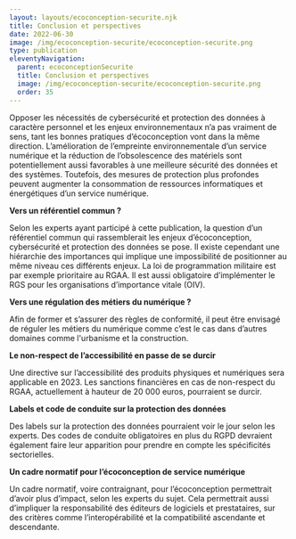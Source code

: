 ```yaml
---
layout: layouts/ecoconception-securite.njk
title: Conclusion et perspectives
date: 2022-06-30
image: /img/ecoconception-securite/ecoconception-securite.png
type: publication
eleventyNavigation:
  parent: ecoconceptionSecurite
  title: Conclusion et perspectives
  image: /img/ecoconception-securite/ecoconception-securite.png
  order: 35
---
```


Opposer les nécessités de cybersécurité et protection des données à caractère personnel et les enjeux environnementaux n’a pas vraiment de sens, tant les bonnes pratiques d’écoconception vont dans la même direction. L’amélioration de l’empreinte environnementale d’un service numérique et la réduction de l’obsolescence des matériels sont potentiellement aussi favorables à une meilleure sécurité des données et des systèmes. Toutefois, des mesures de protection plus profondes peuvent augmenter la consommation de ressources informatiques et énergétiques d’un service numérique.

**Vers un référentiel commun ?**

Selon les experts ayant participé à cette publication, la question d’un référentiel commun qui rassemblerait les enjeux d’écoconception, cybersécurité et protection des données se pose. Il existe cependant une hiérarchie des importances qui implique une impossibilité de positionner au même niveau ces différents enjeux. La loi de programmation militaire est par exemple prioritaire au RGAA. Il est aussi obligatoire d’implémenter le RGS pour les organisations d’importance vitale (OIV).

**Vers une régulation des métiers du numérique ?**

Afin de former et s’assurer des règles de conformité, il peut être envisagé de réguler les métiers du numérique comme c’est le cas dans d’autres domaines comme l'urbanisme et la construction.

**Le non-respect de l’accessibilité en passe de se durcir**

Une directive sur l’accessibilité des produits physiques et numériques sera applicable en 2023. Les sanctions financières en cas de non-respect du RGAA, actuellement à hauteur de 20 000 euros, pourraient se durcir. 

**Labels et code de conduite sur la protection des données**

Des labels sur la protection des données pourraient voir le jour selon les experts. Des codes de conduite obligatoires en plus du RGPD devraient également faire leur apparition pour prendre en compte les spécificités sectorielles. 

**Un cadre normatif pour l’écoconception de service numérique**

Un cadre normatif, voire contraignant, pour l’écoconception permettrait d’avoir plus d’impact, selon les experts du sujet. Cela permettrait aussi d’impliquer la responsabilité des éditeurs de logiciels et prestataires, sur des critères comme l’interopérabilité et la compatibilité ascendante et descendante.
